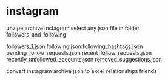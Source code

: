# instagram
unzipe archive instagram
select any json file in folder followers_and_following

followers_1.json
following.json
following_hashtags.json
pending_follow_requests.json
recent_follow_requests.json
recently_unfollowed_accounts.json
removed_suggestions.json

convert instagram archive json to excel 
relationships friends
